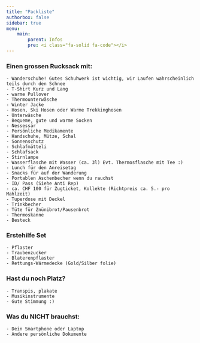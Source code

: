 ```yaml
---
title: "Packliste"
authorbox: false
sidebar: true
menu: 
    main:
        parent: Infos
        pre: <i class="fa-solid fa-code"></i>
---
```


### Einen grossen Rucksack mit:

    - Wanderschuhe! Gutes Schuhwerk ist wichtig, wir Laufen wahrscheinlich teils durch den Schnee
    - T-Shirt Kurz und Lang
    - warme Pullover
    - Thermounterwäsche
    - Winter Jacke
    - Hosen, Ski Hosen oder Warme Trekkinghosen
    - Unterwäsche
    - Bequeme, gute und warme Socken
    - Nessessär
    - Persönliche Medikamente
    - Handschuhe, Mütze, Schal
    - Sonnenschutz
    - Schlafmätteli
    - Schlafsack
    - Stirnlampe
    - Wasserflasche mit Wasser (ca. 3l) Evt. Thermosflasche mit Tee :)
    - Lunch für den Anreisetag
    - Snacks für auf der Wanderung
    - Portablen Aschenbecher wenn du rauchst
    - ID/ Pass (Siehe Anti Rep)
    - ca. CHF 100 für Zugticket, Kollekte (Richtpreis ca. 5.- pro Mahlzeit)
    - Tuperdose mit Deckel
    - Trinkbecher
    - Tüte für Znünibrot/Pausenbrot
    - Thermoskanne
    - Besteck


### Erstehilfe Set

    - Pflaster
    - Traubenzucker
    - Blaterenpflaster
    - Rettungs-Wärmedecke (Gold/Silber folie)


### Hast du noch Platz?

    - Transpis, plakate
    - Musikinstrumente
    - Gute Stimmung :)


### Was du NICHT brauchst:

    - Dein Smartphone oder Laptop
    - Andere persönliche Dokumente

